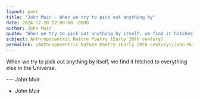 ```yaml
---
layout: post
title: "John Muir - When we try to pick out anything by"
date: 2024-12-28 12:00:00 -0000
author: John Muir
quote: "When we try to pick out anything by itself, we find it hitched to everything else in the Universe."
subject: Anthropocentric Nature Poetry (Early 20th century)
permalink: /Anthropocentric Nature Poetry (Early 20th century)/John Muir/John Muir - When we try to pick out anything by
---
```


When we try to pick out anything by itself, we find it hitched to everything else in the Universe.

--- John Muir

- John Muir
